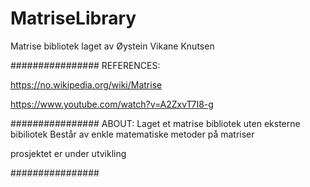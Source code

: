 # MatriseLibrary
 
Matrise bibliotek laget av Øystein Vikane Knutsen

################
REFERENCES: 

https://no.wikipedia.org/wiki/Matrise 

https://www.youtube.com/watch?v=A2ZxvT7I8-g

################
ABOUT: 
Laget et matrise bibliotek uten eksterne bibiliotek
Består av enkle matematiske metoder på matriser

prosjektet er under utvikling 

################

